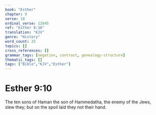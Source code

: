 ```yaml
---
book: "Esther"
chapter: 9
verse: 10
ordinal_verse: 12845
ref: "Esther 9:10"
translation: "KJV"
genre: "History"
word_count: 25
topics: []
cross_references: []
grammar_tags: [negation, contrast, genealogy-structure]
thematic_tags: []
tags: ["Bible","KJV","Esther"]
---
```


# Esther 9:10

The ten sons of Haman the son of Hammedatha, the enemy of the Jews, slew they; but on the spoil laid they not their hand.
